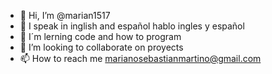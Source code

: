 - 👋 Hi, I’m @marian1517 
- 👀 I speak in inglish and español hablo ingles y español 
- 🌱 I´m lerning code and how to program
- 💞️ I’m looking to collaborate on proyects 
- 📫 How to reach me marianosebastianmartino@gmail.com

<!---
marian1517/marian1517 is a ✨ special ✨ repository because its `README.md` (this file) appears on your GitHub profile.
You can click the Preview link to take a look at your changes.
--->
